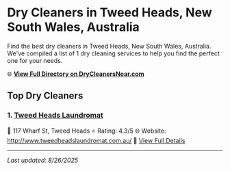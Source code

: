 # Dry Cleaners in Tweed Heads, New South Wales, Australia

Find the best dry cleaners in Tweed Heads, New South Wales, Australia. We've compiled a list of 1 dry cleaning services to help you find the perfect one for your needs.

🌐 **[View Full Directory on DryCleanersNear.com](https://drycleanersnear.com/city/Australia/New%20South%20Wales/Tweed%20Heads)**

## Top Dry Cleaners

### 1. [Tweed Heads Laundromat](https://drycleanersnear.com/dryCleaner/68aa738439cc7c0899005bbe/tweed-heads-laundromat)
📍 117 Wharf St, Tweed Heads
⭐ Rating: 4.3/5
🌐 Website: http://www.tweedheadslaundromat.com.au/
🔗 [View Full Details](https://drycleanersnear.com/dryCleaner/68aa738439cc7c0899005bbe/tweed-heads-laundromat)


---

*Last updated: 8/26/2025*
